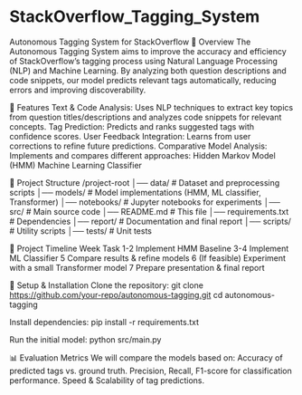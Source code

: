 # StackOverflow_Tagging_System
Autonomous Tagging System for StackOverflow
📌 Overview
The Autonomous Tagging System aims to improve the accuracy and efficiency of StackOverflow’s tagging process using Natural Language Processing (NLP) and Machine Learning. By analyzing both question descriptions and code snippets, our model predicts relevant tags automatically, reducing errors and improving discoverability.

🚀 Features
Text & Code Analysis: Uses NLP techniques to extract key topics from question titles/descriptions and analyzes code snippets for relevant concepts.
Tag Prediction: Predicts and ranks suggested tags with confidence scores.
User Feedback Integration: Learns from user corrections to refine future predictions.
Comparative Model Analysis: Implements and compares different approaches:
Hidden Markov Model (HMM)
Machine Learning Classifier

📂 Project Structure
/project-root
│── data/                 # Dataset and preprocessing scripts
│── models/               # Model implementations (HMM, ML classifier, Transformer)
│── notebooks/            # Jupyter notebooks for experiments
│── src/                  # Main source code
│── README.md             # This file
│── requirements.txt      # Dependencies
│── report/               # Documentation and final report
│── scripts/              # Utility scripts
│── tests/                # Unit tests


📅 Project Timeline
Week	Task
1-2	Implement HMM Baseline
3-4	Implement ML Classifier
5	Compare results & refine models
6	(If feasible) Experiment with a small Transformer model
7	Prepare presentation & final report


🔧 Setup & Installation
Clone the repository:
git clone https://github.com/your-repo/autonomous-tagging.git
cd autonomous-tagging


Install dependencies:
pip install -r requirements.txt


Run the initial model:
python src/main.py


📊 Evaluation Metrics
We will compare the models based on: Accuracy of predicted tags vs. ground truth.
Precision, Recall, F1-score for classification performance.
Speed & Scalability of tag predictions.
